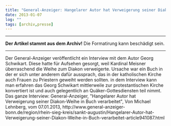 ```yaml
---
title: "General-Anzeiger: Hangelarer Autor hat Verweigerung seiner Diakon-Weihe in Buch verarbeitet"
date: 2013-01-07
log: ""
tags: [archiv,presse]
---
```

<hr><b>Der Artikel stammt aus dem Archiv!</b> Die Formatirung kann beschädigt sein.<hr>
<p>Der General-Anzeiger veröffentlicht ein Interview mit dem Autor Georg Schwikart. Diese hatte für Aufsehen gesorgt, weil Kardinal Meisner überraschend die Weihe zum Diakon verweigerte. Ursache war ein Buch in der er sich unter anderem dafür aussprach, das in der katholischen Kirche auch Frauen zu Priestern geweiht werden sollten.  in dem Interview kann man erfahren das Georg Schwikart mittlerweile zur protestantischen Kirche konvertiert ist und auch gelegentlich an Quäker-Gottesdiensten teil nimmt. Das ganze Interview: General-Anzeiger, "Hangelarer Autor hat Verweigerung seiner Diakon-Weihe in Buch verarbeitet", Von Michael Lehnberg, vom 07.01.2013, http://www.general-anzeiger-bonn.de/region/rhein-sieg-kreis/sankt-augustin/Hangelarer-Autor-hat-Verweigerung-seiner-Diakon-Weihe-in-Buch-verarbeitet-article941087.html </p>
